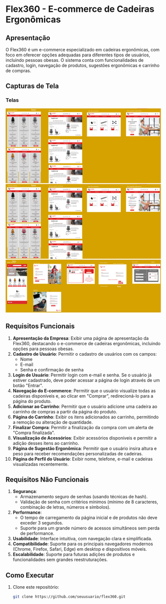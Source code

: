 # Flex360 - E-commerce de Cadeiras Ergonômicas

## Apresentação

O Flex360 é um e-commerce especializado em cadeiras ergonômicas, com foco em oferecer opções adequadas para diferentes tipos de usuários, incluindo pessoas obesas. O sistema conta com funcionalidades de cadastro, login, navegação de produtos, sugestões ergonômicas e carrinho de compras.

## Capturas de Tela

### Telas
![Telas ](./public/telas2.png)
![Telas ](./public/tela3.png)
![Telas ](./public/telas.png)





## Requisitos Funcionais

1. **Apresentação da Empresa**: Exibir uma página de apresentação da Flex360, destacando o e-commerce de cadeiras ergonômicas, incluindo opções para pessoas obesas.
2. **Cadastro de Usuário**: Permitir o cadastro de usuários com os campos:
   - Nome
   - E-mail
   - Senha e confirmação de senha
3. **Login de Usuário**: Permitir login com e-mail e senha. Se o usuário já estiver cadastrado, deve poder acessar a página de login através de um botão "Entrar".
4. **Navegação do E-commerce**: Permitir que o usuário visualize todas as cadeiras disponíveis e, ao clicar em "Comprar", redirecioná-lo para a página do produto.
5. **Adicionar ao Carrinho**: Permitir que o usuário adicione uma cadeira ao carrinho de compras a partir da página do produto.
6. **Página do Carrinho**: Exibir os itens adicionados ao carrinho, permitindo a remoção ou alteração de quantidade.
7. **Finalizar Compra**: Permitir a finalização da compra com um alerta de "Compra finalizada".
8. **Visualização de Acessórios**: Exibir acessórios disponíveis e permitir a adição desses itens ao carrinho.
9. **Página de Sugestão Ergonômica**: Permitir que o usuário insira altura e peso para receber recomendações personalizadas de cadeiras.
10. **Página de Perfil do Usuário**: Exibir nome, telefone, e-mail e cadeiras visualizadas recentemente.

## Requisitos Não Funcionais

1. **Segurança**:
   - Armazenamento seguro de senhas (usando técnicas de hash).
   - Validação de senha com critérios mínimos (mínimo de 8 caracteres, combinação de letras, números e símbolos).
2. **Performance**:
   - O tempo de carregamento da página inicial e de produtos não deve exceder 3 segundos.
   - Suporte para um grande número de acessos simultâneos sem perda de performance.
3. **Usabilidade**: Interface intuitiva, com navegação clara e simplificada.
4. **Compatibilidade**: Suporte para os principais navegadores modernos (Chrome, Firefox, Safari, Edge) em desktop e dispositivos móveis.
5. **Escalabilidade**: Suporte para futuras adições de produtos e funcionalidades sem grandes reestruturações.

## Como Executar

1. Clone este repositório:
   ```bash
   git clone https://github.com/seuusuario/flex360.git
